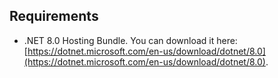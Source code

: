 ## Requirements

* .NET 8.0 Hosting Bundle. You can download it here: [https://dotnet.microsoft.com/en-us/download/dotnet/8.0](https://dotnet.microsoft.com/en-us/download/dotnet/8.0).

